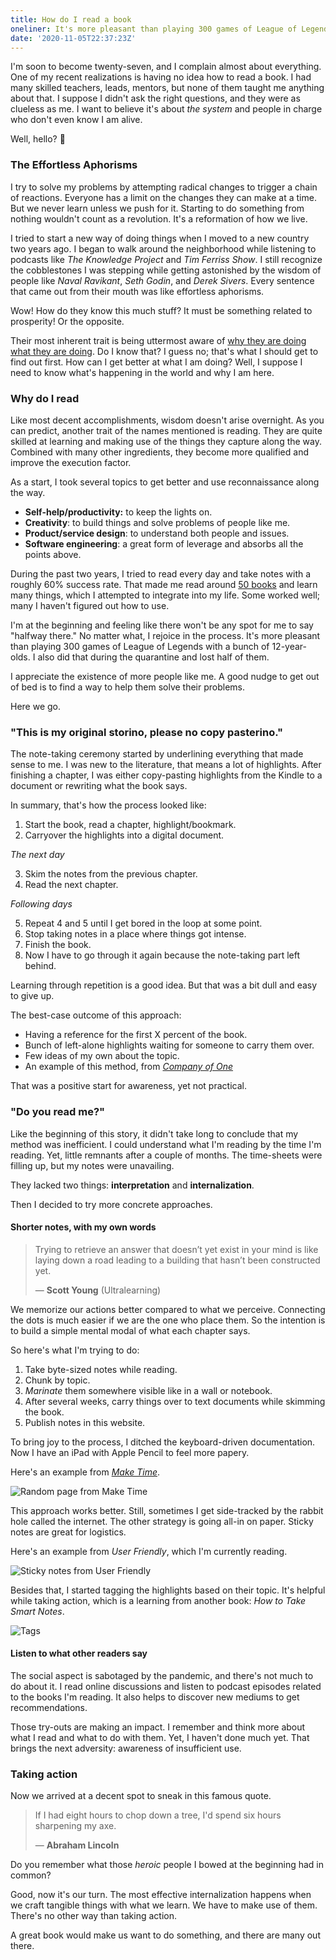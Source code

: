 ```yaml
---
title: How do I read a book
oneliner: It's more pleasant than playing 300 games of League of Legends during the lockdown.
date: '2020-11-05T22:37:23Z'
---
```


I'm soon to become twenty-seven, and I complain almost about everything. One of my recent realizations is having no idea how to read a book. I had many skilled teachers, leads, mentors, but none of them taught me anything about that. I suppose I didn't ask the right questions, and they were as clueless as me. I want to believe it's about _the system_ and people in charge who don't even know I am alive.

Well, hello? 👋

### The Effortless Aphorisms

I try to solve my problems by attempting radical changes to trigger a chain of reactions. Everyone has a limit on the changes they can make at a time. But we never learn unless we push for it. Starting to do something from nothing wouldn't count as a revolution. It's a reformation of how we live.

I tried to start a new way of doing things when I moved to a new country two years ago. I began to walk around the neighborhood while listening to podcasts like _The Knowledge Project_ and _Tim Ferriss Show_. I still recognize the cobblestones I was stepping while getting astonished by the wisdom of people like _Naval Ravikant_, _Seth Godin_, and _Derek Sivers_. Every sentence that came out from their mouth was like effortless aphorisms.

Wow! How do they know this much stuff? It must be something related to prosperity! Or the opposite.

Their most inherent trait is being uttermost aware of [why they are doing what they are doing](../posts/why). Do I know that? I guess no; that's what I should get to find out first. How can I get better at what I am doing? Well, I suppose I need to know what's happening in the world and why I am here.

### Why do I read

Like most decent accomplishments, wisdom doesn't arise overnight. As you can predict, another trait of the names mentioned is reading. They are quite skilled at learning and making use of the things they capture along the way. Combined with many other ingredients, they become more qualified and improve the execution factor.

As a start, I took several topics to get better and use reconnaissance along the way.

- **Self-help/productivity:** to keep the lights on.
- **Creativity**: to build things and solve problems of people like me.
- **Product/service design**: to understand both people and issues.
- **Software engineering**: a great form of leverage and absorbs all the points above.

During the past two years, I tried to read every day and take notes with a roughly 60% success rate. That made me read around [50 books](/books) and learn many things, which I attempted to integrate into my life. Some worked well; many I haven't figured out how to use.

I'm at the beginning and feeling like there won't be any spot for me to say "halfway there." No matter what, I rejoice in the process. It's more pleasant than playing 300 games of League of Legends with a bunch of 12-year-olds. I also did that during the quarantine and lost half of them.

I appreciate the existence of more people like me. A good nudge to get out of bed is to find a way to help them solve their problems.

Here we go.

### "This is my original storino, please no copy pasterino."

The note-taking ceremony started by underlining everything that made sense to me. I was new to the literature, that means a lot of highlights. After finishing a chapter, I was either copy-pasting highlights from the Kindle to a document or rewriting what the book says.

In summary, that's how the process looked like:

1.  Start the book, read a chapter, highlight/bookmark.
2.  Carryover the highlights into a digital document.

_The next day_

3.  Skim the notes from the previous chapter.
4.  Read the next chapter.

_Following days_

5.  Repeat 4 and 5 until I get bored in the loop at some point.
6.  Stop taking notes in a place where things got intense.
7.  Finish the book.
8.  Now I have to go through it again because the note-taking part left behind.

Learning through repetition is a good idea. But that was a bit dull and easy to give up.

The best-case outcome of this approach:

- Having a reference for the first X percent of the book.
- Bunch of left-alone highlights waiting for someone to carry them over.
- Few ideas of my own about the topic.
- An example of this method, from _[Company of One](/books/company-of-one)_

That was a positive start for awareness, yet not practical.

### "Do you read me?"

Like the beginning of this story, it didn't take long to conclude that my method was inefficient. I could understand what I'm reading by the time I'm reading. Yet, little remnants after a couple of months. The time-sheets were filling up, but my notes were unavailing.

They lacked two things: **interpretation** and **internalization**.

Then I decided to try more concrete approaches.

#### Shorter notes, with my own words

> Trying to retrieve an answer that doesn’t yet exist in your mind is like laying down a road leading to a building that hasn’t been constructed yet.
>
> &mdash; **Scott Young** (Ultralearning)

We memorize our actions better compared to what we perceive.
Connecting the dots is much easier if we are the one who place them.
So the intention is to build a simple mental modal of what each chapter says.

So here's what I'm trying to do:

1.  Take byte-sized notes while reading.
2.  Chunk by topic.
3.  _Marinate_ them somewhere visible like in a wall or notebook.
4.  After several weeks, carry things over to text documents while skimming the book.
5.  Publish notes in this website.

To bring joy to the process, I ditched the keyboard-driven documentation. Now I have an iPad with Apple Pencil to feel more papery.

Here's an example from [_Make Time_](/books/make-time).

![Random page from Make Time](/images/books/make-time/make-time-08.jpg)

This approach works better. Still, sometimes I get side-tracked by the rabbit hole called the internet. The other strategy is going all-in on paper. Sticky notes are great for logistics.

Here's an example from _User Friendly_, which I'm currently reading.

![Sticky notes from User Friendly](/images/posts/how-do-I-read/how-do-I-read-post-it.jpg)

Besides that, I started tagging the highlights based on their topic. It's helpful while taking action, which is a learning from another book: _How to Take Smart Notes_.

![Tags](/images/posts/how-do-I-read/how-do-I-read-tags.jpg)

#### Listen to what other readers say

The social aspect is sabotaged by the pandemic, and there's not much to do about it. I read online discussions and listen to podcast episodes related to the books I'm reading. It also helps to discover new mediums to get recommendations.

Those try-outs are making an impact. I remember and think more about what I read and what to do with them. Yet, I haven't done much yet. That brings the next adversity: awareness of insufficient use.

### Taking action

Now we arrived at a decent spot to sneak in this famous quote.

> If I had eight hours to chop down a tree, I'd spend six hours sharpening my axe.
>
> &mdash; **Abraham Lincoln**

Do you remember what those _heroic_ people I bowed at the beginning had in common?

Good, now it's our turn. The most effective internalization happens when we craft tangible things with what we learn. We have to make use of them. There's no other way than taking action.

A great book would make us want to do something, and there are many out there.
